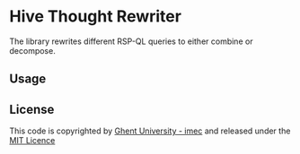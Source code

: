 # Hive Thought Rewriter

The library rewrites different RSP-QL queries to either combine or decompose. 

## Usage


## License

This code is copyrighted by [Ghent University - imec](https://www.ugent.be/ea/idlab/en) and released under the [MIT Licence](./LICENCE) 
